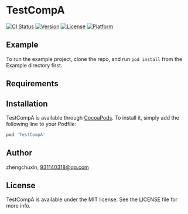 # TestCompA

[![CI Status](https://img.shields.io/travis/zhengchuxin/TestCompA.svg?style=flat)](https://travis-ci.org/zhengchuxin/TestCompA)
[![Version](https://img.shields.io/cocoapods/v/TestCompA.svg?style=flat)](https://cocoapods.org/pods/TestCompA)
[![License](https://img.shields.io/cocoapods/l/TestCompA.svg?style=flat)](https://cocoapods.org/pods/TestCompA)
[![Platform](https://img.shields.io/cocoapods/p/TestCompA.svg?style=flat)](https://cocoapods.org/pods/TestCompA)

## Example

To run the example project, clone the repo, and run `pod install` from the Example directory first.

## Requirements

## Installation

TestCompA is available through [CocoaPods](https://cocoapods.org). To install
it, simply add the following line to your Podfile:

```ruby
pod 'TestCompA'
```

## Author

zhengchuxin, 931140318@qq.com

## License

TestCompA is available under the MIT license. See the LICENSE file for more info.

